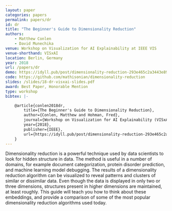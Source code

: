 ```yaml
---
layout: paper
categories: papers
permalink: papers/dr
id: dr
title: "The Beginner's Guide to Dimensionality Reduction"
authors: 
    - Matthew Conlen
    - David Munechika
venue: Workshop on Visualization for AI Explainability at IEEE VIS
venue-shorthand: VISxAI
location: Berlin, Germany
year: 2018
url: /papers/dr
demo: https://idyll.pub/post/dimensionality-reduction-293e465c2a3443e8941b016d/
code: https://github.com/mathisonian/dimensionality-reduction
slides: /slides/18-dr-visxai-slides.pdf
award: Best Paper, Honorable Mention
type: workshop
bibtex: |-

    @article{conlen2018dr,
        title={The Beginner's Guide to Dimensionality Reduction},
        author={Conlen, Matthew and Hohman, Fred},
        journal={Workshop on Visualization for AI Explainability (VISxAI) at IEEE VIS},
        year={2018},
        publisher={IEEE},
        url={https://idyll.pub/post/dimensionality-reduction-293e465c2a3443e8941b016d/}
    }
---
```


Dimensionality reduction is a powerful technique used by data scientists to look for hidden structure in data.
The method is useful in a number of domains, for example document categorization, protein disorder prediction, and machine learning model debugging.
The results of a dimensionality reduction algorithm can be visualized to reveal patterns and clusters of similar or dissimilar data.
Even though the data is displayed in only two or three dimensions, structures present in higher dimensions are maintained, at least roughly.
This guide will teach you how to think about these embeddings, and provide a comparison of some of the most popular dimensionality reduction algorithms used today.
